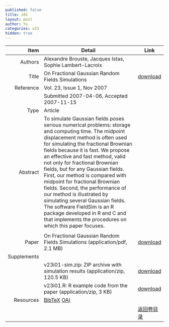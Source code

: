 ```yaml
---
published: false
title: i01
layout: post
author: Yu
categories: v23
hidden: true
---
```


| Item | Detail | Link |
|---:|---|---|
| Authors | Alexandre Brouste, Jacques Istas, Sophie Lambert-Lacroix| |
| Title |On Fractional Gaussian Random Fields Simulations | [download](http://www.jstatsoft.org/v23/i01/paper) |
| Reference |Vol. 23, Issue 1, Nov 2007 | |
| | Submitted 2007-04-06, Accepted 2007-11-15| | 
| Type | Article| |
| Abstract |  To simulate Gaussian fields poses serious numerical problems: storage and computing time. The midpoint displacement method is often used for simulating the fractional Brownian fields because it is fast.  We propose an effective and fast method, valid not only for fractional Brownian fields, but for any Gaussian fields. First, our method is compared with midpoint for fractional Brownian fields. Second, the performance of our method is illustrated by simulating several Gaussian fields. The software FieldSim is an R package developed in R and C and that implements the procedures on which this paper focuses.
| |
| Paper | On Fractional Gaussian Random Fields Simulations  (application/pdf, 2.1 MB)| [download](http://www.jstatsoft.org/v23/i01/paper) |
| Supplements | | |
| |v23i01-sim.zip: ZIP archive with simulation results  (application/zip, 120.5 KB)|  [download](http://www.jstatsoft.org/v23/i01/supp/1) |
| |v23i01.R: R example code from the paper  (application/zip, 3 KB)|  [download](http://www.jstatsoft.org/v23/i01/supp/2) |
| Resources | [BibTeX](http://www.jstatsoft.org/v23/i01/bibtex) [OAI](http://www.jstatsoft.org/oai?verb=GetRecord&identifier=oai.jstatsoft/v23/i01&prefix=oai_dc)| |
| |  | [返回卷目录]({{site.baseurl}}/volume/v23.html) |